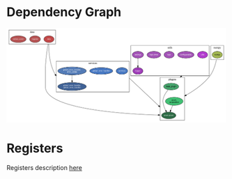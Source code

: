 # Dependency Graph

![Dependency Graph](dep_graph.svg)

# Registers

Registers description [here](../registers.md#Environment)